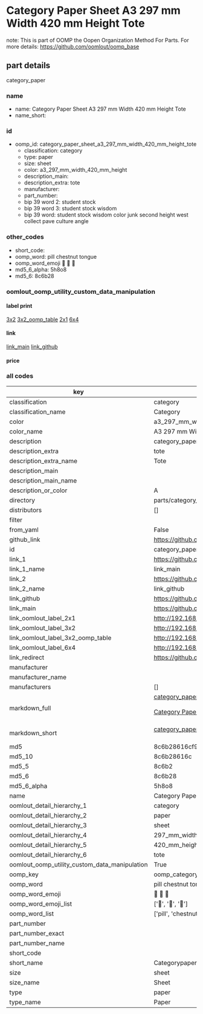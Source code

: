 # Category Paper Sheet A3 297 mm Width 420 mm Height Tote  

note: This is part of OOMP the Oopen Organization Method For Parts. For more details: https://github.com/oomlout/oomp_base

##  part details
  



category_paper



### name
* name: Category Paper Sheet A3 297 mm Width 420 mm Height Tote
* name_short: 
### id
* oomp_id: category_paper_sheet_a3_297_mm_width_420_mm_height_tote
  * classification: category
  * type: paper
  * size: sheet
  * color: a3_297_mm_width_420_mm_height
  * description_main: 
  * description_extra: tote
  * manufacturer: 
  * part_number: 
  * bip 39 word 2: student stock
  * bip 39 word 3: student stock wisdom
  * bip 39 word: student stock wisdom color junk second height west collect pave culture angle

### other_codes
* short_code: 
* oomp_word: pill chestnut tongue
* oomp_word_emoji :pill: :chestnut: :tongue:
* md5_6_alpha: 5h8o8
* md5_6: 8c6b28






### oomlout_oomp_utility_custom_data_manipulation
#### label print
[3x2](http://192.168.1.245:1112/?label=oomp%205h8o8)
[3x2_oomp_table](http://192.168.1.108:1112/?label=oomp%205h8o8)
[2x1](http://192.168.1.242:1112/?label=oomp%205h8o8)
[6x4](http://192.168.1.55:1112/?label=oomp%205h8o8)    

#### link

[link_main](https://github.com/oomlout/oomlout_oomp_version_1_messy/tree/main/parts/category_paper_sheet_a3_297_mm_width_420_mm_height_tote) [link_github](https://github.com/oomlout/oomlout_oomp_version_1_messy/tree/main/parts/category_paper_sheet_a3_297_mm_width_420_mm_height_tote)                             

#### price







### all codes 
| key | value |  
| --- | --- |  
| classification | category |  
| classification_name | Category |  
| color | a3_297_mm_width_420_mm_height |  
| color_name | A3 297 mm Width 420 mm Height |  
| description | category_paper |  
| description_extra | tote |  
| description_extra_name | Tote |  
| description_main |  |  
| description_main_name |  |  
| description_or_color | A  |  
| directory | parts/category_paper_sheet_a3_297_mm_width_420_mm_height_tote |  
| distributors | [] |  
| filter |  |  
| from_yaml | False |  
| github_link | https://github.com/oomlout/oomlout_oomp_part_src/tree/main/parts/category_paper_sheet_a3_297_mm_width_420_mm_height_tote |  
| id | category_paper_sheet_a3_297_mm_width_420_mm_height_tote |  
| link_1 | https://github.com/oomlout/oomlout_oomp_version_1_messy/tree/main/parts/category_paper_sheet_a3_297_mm_width_420_mm_height_tote |  
| link_1_name | link_main |  
| link_2 | https://github.com/oomlout/oomlout_oomp_version_1_messy/tree/main/parts/category_paper_sheet_a3_297_mm_width_420_mm_height_tote |  
| link_2_name | link_github |  
| link_github | https://github.com/oomlout/oomlout_oomp_version_1_messy/tree/main/parts/category_paper_sheet_a3_297_mm_width_420_mm_height_tote |  
| link_main | https://github.com/oomlout/oomlout_oomp_version_1_messy/tree/main/parts/category_paper_sheet_a3_297_mm_width_420_mm_height_tote |  
| link_oomlout_label_2x1 | http://192.168.1.242:1112/?label=oomp%205h8o8 |  
| link_oomlout_label_3x2 | http://192.168.1.245:1112/?label=oomp%205h8o8 |  
| link_oomlout_label_3x2_oomp_table | http://192.168.1.108:1112/?label=oomp%205h8o8 |  
| link_oomlout_label_6x4 | http://192.168.1.55:1112/?label=oomp%205h8o8 |  
| link_redirect | https://github.com/oomlout/oomlout_oomp_version_1_messy/tree/main/parts/category_paper_sheet_a3_297_mm_width_420_mm_height_tote |  
| manufacturer |  |  
| manufacturer_name |  |  
| manufacturers | [] |  
| markdown_full | [category_paper_sheet_a3_297_mm_width_420_mm_height_tote](none)<br>[](none)<br>[Category Paper Sheet A3 297 Mm Width 420 Mm Height Tote](none)<br><br> |  
| markdown_short | [category_paper_sheet_a3_297_mm_width_420_mm_height_tote](none)<br><br> |  
| md5 | 8c6b28616cf96d5709bca2dbf8b586bb |  
| md5_10 | 8c6b28616c |  
| md5_5 | 8c6b2 |  
| md5_6 | 8c6b28 |  
| md5_6_alpha | 5h8o8 |  
| name | Category Paper Sheet A3 297 mm Width 420 mm Height Tote |  
| oomlout_detail_hierarchy_1 | category |  
| oomlout_detail_hierarchy_2 | paper |  
| oomlout_detail_hierarchy_3 | sheet |  
| oomlout_detail_hierarchy_4 | 297_mm_width |  
| oomlout_detail_hierarchy_5 | 420_mm_height |  
| oomlout_detail_hierarchy_6 | tote |  
| oomlout_oomp_utility_custom_data_manipulation | True |  
| oomp_key | oomp_category_paper_sheet_a3_297_mm_width_420_mm_height_tote |  
| oomp_word | pill chestnut tongue |  
| oomp_word_emoji | :pill: :chestnut: :tongue: |  
| oomp_word_emoji_list | [':pill:', ':chestnut:', ':tongue:'] |  
| oomp_word_list | ['pill', 'chestnut', 'tongue'] |  
| part_number |  |  
| part_number_exact |  |  
| part_number_name |  |  
| short_code |  |  
| short_name | Categorypaper |  
| size | sheet |  
| size_name | Sheet |  
| type | paper |  
| type_name | Paper |  
